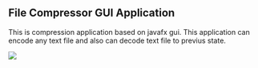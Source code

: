 ## File Compressor GUI Application

This is compression application based on javafx gui. This application can encode any text file and also can decode text file to previus state.

![](https://user-images.githubusercontent.com/7611746/77293790-3afec900-6d0d-11ea-9c6e-c1dc8fc2175b.png)


